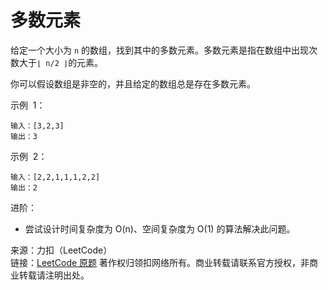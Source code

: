 # 多数元素

给定一个大小为 `n` 的数组，找到其中的多数元素。多数元素是指在数组中出现次数大于`⌊ n/2 ⌋`的元素。

你可以假设数组是非空的，并且给定的数组总是存在多数元素。

示例  1：

```text
输入：[3,2,3]
输出：3
```

示例  2：

```text
输入：[2,2,1,1,1,2,2]
输出：2
```

进阶：

- 尝试设计时间复杂度为 O(n)、空间复杂度为 O(1) 的算法解决此问题。

来源：力扣（LeetCode）  
链接：[LeetCode 原题](https://leetcode-cn.com/problems/majority-element)
著作权归领扣网络所有。商业转载请联系官方授权，非商业转载请注明出处。
